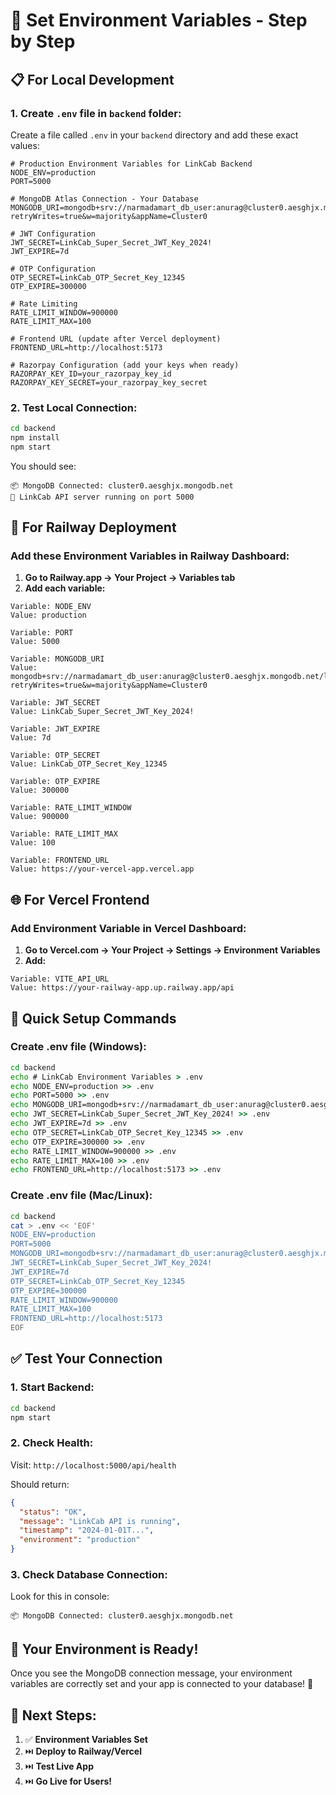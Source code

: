 # 🔧 Set Environment Variables - Step by Step

## 📋 For Local Development

### 1. Create `.env` file in `backend` folder:

Create a file called `.env` in your `backend` directory and add these exact values:

```env
# Production Environment Variables for LinkCab Backend
NODE_ENV=production
PORT=5000

# MongoDB Atlas Connection - Your Database
MONGODB_URI=mongodb+srv://narmadamart_db_user:anurag@cluster0.aesghjx.mongodb.net/linkcab?retryWrites=true&w=majority&appName=Cluster0

# JWT Configuration
JWT_SECRET=LinkCab_Super_Secret_JWT_Key_2024!
JWT_EXPIRE=7d

# OTP Configuration  
OTP_SECRET=LinkCab_OTP_Secret_Key_12345
OTP_EXPIRE=300000

# Rate Limiting
RATE_LIMIT_WINDOW=900000
RATE_LIMIT_MAX=100

# Frontend URL (update after Vercel deployment)
FRONTEND_URL=http://localhost:5173

# Razorpay Configuration (add your keys when ready)
RAZORPAY_KEY_ID=your_razorpay_key_id
RAZORPAY_KEY_SECRET=your_razorpay_key_secret
```

### 2. Test Local Connection:

```bash
cd backend
npm install
npm start
```

You should see:
```
📦 MongoDB Connected: cluster0.aesghjx.mongodb.net
🚀 LinkCab API server running on port 5000
```

## 🚀 For Railway Deployment

### Add these Environment Variables in Railway Dashboard:

1. **Go to Railway.app → Your Project → Variables tab**
2. **Add each variable:**

```
Variable: NODE_ENV
Value: production

Variable: PORT
Value: 5000

Variable: MONGODB_URI
Value: mongodb+srv://narmadamart_db_user:anurag@cluster0.aesghjx.mongodb.net/linkcab?retryWrites=true&w=majority&appName=Cluster0

Variable: JWT_SECRET
Value: LinkCab_Super_Secret_JWT_Key_2024!

Variable: JWT_EXPIRE
Value: 7d

Variable: OTP_SECRET
Value: LinkCab_OTP_Secret_Key_12345

Variable: OTP_EXPIRE
Value: 300000

Variable: RATE_LIMIT_WINDOW
Value: 900000

Variable: RATE_LIMIT_MAX
Value: 100

Variable: FRONTEND_URL
Value: https://your-vercel-app.vercel.app
```

## 🌐 For Vercel Frontend

### Add Environment Variable in Vercel Dashboard:

1. **Go to Vercel.com → Your Project → Settings → Environment Variables**
2. **Add:**

```
Variable: VITE_API_URL
Value: https://your-railway-app.up.railway.app/api
```

## 📱 Quick Setup Commands

### Create .env file (Windows):
```cmd
cd backend
echo # LinkCab Environment Variables > .env
echo NODE_ENV=production >> .env
echo PORT=5000 >> .env
echo MONGODB_URI=mongodb+srv://narmadamart_db_user:anurag@cluster0.aesghjx.mongodb.net/linkcab?retryWrites=true^&w=majority^&appName=Cluster0 >> .env
echo JWT_SECRET=LinkCab_Super_Secret_JWT_Key_2024! >> .env
echo JWT_EXPIRE=7d >> .env
echo OTP_SECRET=LinkCab_OTP_Secret_Key_12345 >> .env
echo OTP_EXPIRE=300000 >> .env
echo RATE_LIMIT_WINDOW=900000 >> .env
echo RATE_LIMIT_MAX=100 >> .env
echo FRONTEND_URL=http://localhost:5173 >> .env
```

### Create .env file (Mac/Linux):
```bash
cd backend
cat > .env << 'EOF'
NODE_ENV=production
PORT=5000
MONGODB_URI=mongodb+srv://narmadamart_db_user:anurag@cluster0.aesghjx.mongodb.net/linkcab?retryWrites=true&w=majority&appName=Cluster0
JWT_SECRET=LinkCab_Super_Secret_JWT_Key_2024!
JWT_EXPIRE=7d
OTP_SECRET=LinkCab_OTP_Secret_Key_12345
OTP_EXPIRE=300000
RATE_LIMIT_WINDOW=900000
RATE_LIMIT_MAX=100
FRONTEND_URL=http://localhost:5173
EOF
```

## ✅ Test Your Connection

### 1. Start Backend:
```bash
cd backend
npm start
```

### 2. Check Health:
Visit: `http://localhost:5000/api/health`

Should return:
```json
{
  "status": "OK",
  "message": "LinkCab API is running",
  "timestamp": "2024-01-01T...",
  "environment": "production"
}
```

### 3. Check Database Connection:
Look for this in console:
```
📦 MongoDB Connected: cluster0.aesghjx.mongodb.net
```

## 🎯 Your Environment is Ready!

Once you see the MongoDB connection message, your environment variables are correctly set and your app is connected to your database! 🎉

## 🚀 Next Steps:

1. ✅ **Environment Variables Set**
2. ⏭️ **Deploy to Railway/Vercel**
3. ⏭️ **Test Live App**
4. ⏭️ **Go Live for Users!**
